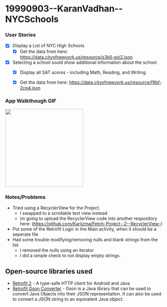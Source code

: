 # 19990903--KaranVadhan--NYCSchools


### User Stories

- [x] Display a List of NYC High Schools
  - [x] Get the data from here: https://data.cityofnewyork.us/resource/s3k6-pzi2.json
- [x] Selecting a school sould show additional information about the school
  - [x] Display all SAT scores - including Math, Reading, and Writing.
  - [x] Get the data from here: https://data.cityofnewyork.us/resource/f9bf-2cp4.json
  

### App Walkthough GIF

<img src="https://imgur.com/a/eulTyl6.gif" width=250><br>


### Notes/Problems
- Tried using a RecyclerView for the Project.
    - I swapped to a scrollable text view instead
    - im going to upload the RecyclerView code into another respository here: (https://github.com/Kariizma/Fetch-Project--2--RecyclerView-)
- Put some of the Retrofit Logic in the Main activity, when it should be a seperate file
- Had some trouble modifying/removing nulls and blank strings from the list
    - I removed the nulls using an iterator
    - I did a simple check to not display empty strings.

## Open-source libraries used
- [Retrofit 2](https://square.github.io/retrofit/) - A type-safe HTTP client for Android and Java
- [Retrofit Gson Converter](https://github.com/square/retrofit/tree/master/retrofit-converters/gson) - Gson is a Java library that can be used to convert Java Objects into their JSON representation. It can also be used to convert a JSON string to an equivalent Java object. 
